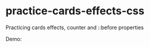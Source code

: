 # practice-cards-effects-css

Practicing cards effects, counter and ::before properties

Demo:
    <a href="Demo.mp4"></a>